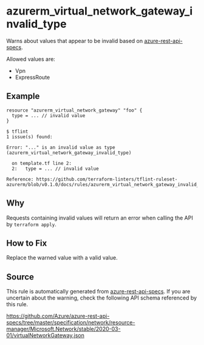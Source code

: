 <!--- This file generated by `tools/apispec-rule-gen/main.go`. DO NOT EDIT --->

# azurerm_virtual_network_gateway_invalid_type

Warns about values that appear to be invalid based on [azure-rest-api-specs](https://github.com/Azure/azure-rest-api-specs).

Allowed values are:
- Vpn
- ExpressRoute

## Example

```hcl
resource "azurerm_virtual_network_gateway" "foo" {
  type = ... // invalid value
}
```

```
$ tflint
1 issue(s) found:

Error: "..." is an invalid value as type (azurerm_virtual_network_gateway_invalid_type)

  on template.tf line 2:
  2:   type = ... // invalid value

Reference: https://github.com/terraform-linters/tflint-ruleset-azurerm/blob/v0.1.0/docs/rules/azurerm_virtual_network_gateway_invalid_type.md

```

## Why

Requests containing invalid values will return an error when calling the API by `terraform apply`.

## How to Fix

Replace the warned value with a valid value.

## Source

This rule is automatically generated from [azure-rest-api-specs](https://github.com/Azure/azure-rest-api-specs). If you are uncertain about the warning, check the following API schema referenced by this rule.

https://github.com/Azure/azure-rest-api-specs/tree/master/specification/network/resource-manager/Microsoft.Network/stable/2020-03-01/virtualNetworkGateway.json
